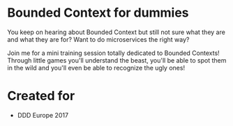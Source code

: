 # Bounded Context for dummies

You keep on hearing about Bounded Context but still not sure what they are and what they are for? Want to do microservices the right way? 

Join me for a mini training session totally dedicated to Bounded Contexts! Through little games you'll understand the beast, you'll be able to spot them in the wild and you'll even be able to recognize the ugly ones!

# Created for

- DDD Europe 2017
